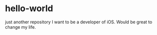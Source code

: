 # hello-world
just another repository
I want to be a developer of iOS. Would be great to change my life. 
